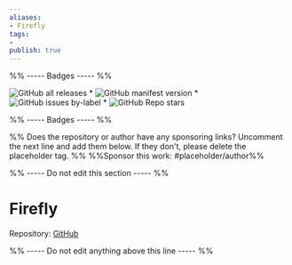 ```yaml
---
aliases:
- Firefly
tags: 
- 
publish: true
---
```


%% ----- Badges ----- %%

![GitHub all releases](https://img.shields.io/github/downloads/lazercaveman/obsidian-firefly-theme/total?color=573E7A&logo=github&style=for-the-badge) * ![GitHub manifest version](https://img.shields.io/github/manifest-json/v/lazercaveman/obsidian-firefly-theme?color=573E7A&logo=github&style=for-the-badge) * ![GitHub issues by-label](https://img.shields.io/github/issues/lazercaveman/obsidian-firefly-theme/help%20wanted?color=573E7A&logo=github&style=for-the-badge) * ![GitHub Repo stars](https://img.shields.io/github/stars/lazercaveman/obsidian-firefly-theme?color=573E7A&logo=github&style=for-the-badge)

%% ----- Badges ----- %%

%% Does the repository or author have any sponsoring links? Uncomment the next line and add them below. If they don't, please delete the placeholder tag. %%
%%Sponsor this work: #placeholder/author%%

%% ----- Do not edit this section ----- %%

# Firefly

Repository: [GitHub](https://github.com/lazercaveman/obsidian-firefly-theme)



%% ----- Do not edit anything above this line ----- %% 
